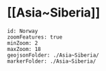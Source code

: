
# [[Asia~Siberia]] 

```leaflet
id: Norway
zoomFeatures: true 
minZoom: 2 
maxZoom: 18
geojsonFolder: ./Asia~Siberia/
markerFolder: ./Asia~Siberia/
```

